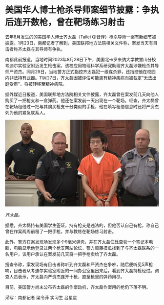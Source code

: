 # 美国华人博士枪杀导师案细节披露：争执后连开数枪，曾在靶场练习射击

去年8月发生的的美国华人博士齐太磊（Tailei
Qi音译）枪杀导师一案有新细节被披露。1月23日，南都记者了解到，美国联邦地方法院相关文件称，案发当天有目击者称齐太磊与其导师有争执。

南都此前报道，当地时间2023年8月28日下午，美国北卡罗来纳大学教堂山分校考迪尔实验室附近发生枪击案，该校应用物理科学系研究助理齐太磊涉嫌枪杀其导师严资杰。同月29日，当地警方正式指控齐太磊犯一级谋杀罪，还指控他在校园内非法持有武器。11月27日，齐太磊因被评估可能患有精神疾病而被裁定“无法出庭受审”，将被转移至精神病院。

据外媒近日报道，美国联邦地方法院相关文件披露，齐太磊曾在案发前几天向他人购买了一把枪支和一盒弹药。他还在案发前一天出现在一个靶场。经查，齐太磊曾在靶场租借过一把与其购买枪支十分类似的手枪，他在填写租借信息时还将严资杰列为他的紧急联系人。

![438cf9af86a5b8733ee7e19df6cd05a5.jpg](https://raw.githubusercontent.com/qqhsx/qqnews_image/main/2024/01/23/美国华人博士枪杀导师案细节披露：争执后连开数枪，曾在靶场练习射击/438cf9af86a5b8733ee7e19df6cd05a5.jpg)

 _齐太磊。_

据悉，齐太磊持有美国学生签证，持有枪支是违法的，但他否认自己有枪，称自己曾在作案两周前租了一把手枪，并与教练在靶场练习射击。

此外，警方在案发现场发现多个9毫米弹壳，并在齐太磊住处查获一个笔记本电脑，电脑显示他登录过两个枪支网站论坛，警方顺藤摸瓜找到了与齐太磊联系的一名用户，该用户承认在案发前几天将一把手枪卖给了齐太磊。

搜查令称，案发现场有目击者称听到齐太磊和严资杰在争吵，随后便听见5声枪响，目击者从考迪尔实验室附近的一间办公室里出来后，看到齐太磊持枪经过。调查人员表示，齐太磊向严资杰连开十枪，直至枪里的弹药用尽。

目前，美国警方尚未公布齐太磊的作案动机，齐太磊作案用的枪仍下落不明。

采写：南都记者 梁令菲 实习生 吕星星

